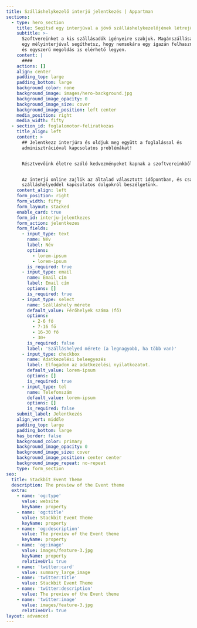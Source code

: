```yaml
---
title: Szálláshelykezelő interjú jelentkezés | Appartman
sections:
  - type: hero_section
    title: Segítsd egy interjúval a jövő szálláshelykezelőjének létrejöttét
    subtitle: >-
      Szoftvereinket a kis szállásadók igényeire szabjuk. Magánszállásadóként
      egy mélyinterjúval segíthetsz, hogy nemsokára egy igazán felhasználóbarát
      és egyszerű megoldás is elérhető legyen.
    content: |
      ####
    actions: []
    align: center
    padding_top: large
    padding_bottom: large
    background_color: none
    background_image: images/hero-background.jpg
    background_image_opacity: 0
    background_image_size: cover
    background_image_position: left center
    media_position: right
    media_width: fifty
  - section_id: foglalomotor-feliratkozas
    title_align: left
    content: >
      ## Jelentkezz interjúra és oldjuk meg együtt a foglalással és
      adminisztrációval kapcsolatos problémákat!


      Résztvevőink életre szóló kedvezményeket kapnak a szoftvereinkből.


      Az interjú online zajlik az általad választott időpontban, és csak a
      szálláshelyeddel kapcsolatos dolgokról beszélgetünk.
    content_align: left
    form_position: right
    form_width: fifty
    form_layout: stacked
    enable_card: true
    form_id: interju-jelentkezes
    form_action: jelentkezes
    form_fields:
      - input_type: text
        name: Név
        label: Név
        options:
          - lorem-ipsum
          - lorem-ipsum
        is_required: true
      - input_type: email
        name: Email cím
        label: Email cím
        options: []
        is_required: true
      - input_type: select
        name: Szálláshely mérete
        default_value: Férőhelyek száma (fő)
        options:
          - 2-6 fő
          - 7-16 fő
          - 16-30 fő
          - 30+
        is_required: false
        label: 'Szálláshelyed mérete (a legnagyobb, ha több van)'
      - input_type: checkbox
        name: Adatkezelési beleegyezés
        label: Elfogadom az adatkezelési nyilatkozatot.
        default_value: lorem-ipsum
        options: []
        is_required: true
      - input_type: tel
        name: Telefonszám
        default_value: lorem-ipsum
        options: []
        is_required: false
    submit_label: Jelentkezés
    align_vert: middle
    padding_top: large
    padding_bottom: large
    has_border: false
    background_color: primary
    background_image_opacity: 0
    background_image_size: cover
    background_image_position: center center
    background_image_repeat: no-repeat
    type: form_section
seo:
  title: Stackbit Event Theme
  description: The preview of the Event theme
  extra:
    - name: 'og:type'
      value: website
      keyName: property
    - name: 'og:title'
      value: Stackbit Event Theme
      keyName: property
    - name: 'og:description'
      value: The preview of the Event theme
      keyName: property
    - name: 'og:image'
      value: images/feature-3.jpg
      keyName: property
      relativeUrl: true
    - name: 'twitter:card'
      value: summary_large_image
    - name: 'twitter:title'
      value: Stackbit Event Theme
    - name: 'twitter:description'
      value: The preview of the Event theme
    - name: 'twitter:image'
      value: images/feature-3.jpg
      relativeUrl: true
layout: advanced
---
```


